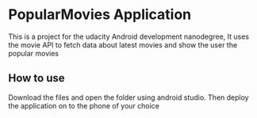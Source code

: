 # PopularMovies Application
This is a project for the udacity Android development nanodegree, It uses the movie API to fetch data about latest movies and show the user the popular movies

## How to use
Download the files and open the folder using android studio. Then deploy the application on to the phone of your choice 
